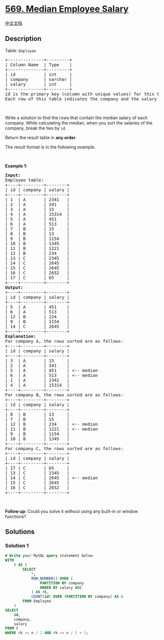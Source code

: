 # [569. Median Employee Salary](https://leetcode.com/problems/median-employee-salary)

[中文文档](./solution/0500-0599/0569.Median%20Employee%20Salary/README.md)

<!-- tags:Database -->

## Description

<p>Table: <code>Employee</code></p>

<pre>
+--------------+---------+
| Column Name  | Type    |
+--------------+---------+
| id           | int     |
| company      | varchar |
| salary       | int     |
+--------------+---------+
id is the primary key (column with unique values) for this table.
Each row of this table indicates the company and the salary of one employee.
</pre>

<p>&nbsp;</p>

<p>Write a solution to find the rows that contain the median salary of each company. While calculating the median, when you sort the salaries of the company, break the ties by <code>id</code>.</p>

<p>Return the result table in <strong>any order</strong>.</p>

<p>The result format is in the following example.</p>

<p>&nbsp;</p>
<p><strong class="example">Example 1:</strong></p>

<pre>
<strong>Input:</strong> 
Employee table:
+----+---------+--------+
| id | company | salary |
+----+---------+--------+
| 1  | A       | 2341   |
| 2  | A       | 341    |
| 3  | A       | 15     |
| 4  | A       | 15314  |
| 5  | A       | 451    |
| 6  | A       | 513    |
| 7  | B       | 15     |
| 8  | B       | 13     |
| 9  | B       | 1154   |
| 10 | B       | 1345   |
| 11 | B       | 1221   |
| 12 | B       | 234    |
| 13 | C       | 2345   |
| 14 | C       | 2645   |
| 15 | C       | 2645   |
| 16 | C       | 2652   |
| 17 | C       | 65     |
+----+---------+--------+
<strong>Output:</strong> 
+----+---------+--------+
| id | company | salary |
+----+---------+--------+
| 5  | A       | 451    |
| 6  | A       | 513    |
| 12 | B       | 234    |
| 9  | B       | 1154   |
| 14 | C       | 2645   |
+----+---------+--------+
<strong>Explanation:</strong> 
For company A, the rows sorted are as follows:
+----+---------+--------+
| id | company | salary |
+----+---------+--------+
| 3  | A       | 15     |
| 2  | A       | 341    |
| 5  | A       | 451    | &lt;-- median
| 6  | A       | 513    | &lt;-- median
| 1  | A       | 2341   |
| 4  | A       | 15314  |
+----+---------+--------+
For company B, the rows sorted are as follows:
+----+---------+--------+
| id | company | salary |
+----+---------+--------+
| 8  | B       | 13     |
| 7  | B       | 15     |
| 12 | B       | 234    | &lt;-- median
| 11 | B       | 1221   | &lt;-- median
| 9  | B       | 1154   |
| 10 | B       | 1345   |
+----+---------+--------+
For company C, the rows sorted are as follows:
+----+---------+--------+
| id | company | salary |
+----+---------+--------+
| 17 | C       | 65     |
| 13 | C       | 2345   |
| 14 | C       | 2645   | &lt;-- median
| 15 | C       | 2645   | 
| 16 | C       | 2652   |
+----+---------+--------+
</pre>

<p>&nbsp;</p>
<p><strong>Follow up:</strong> Could you solve it without using any built-in or window functions?</p>

## Solutions

### Solution 1

<!-- tabs:start -->

```sql
# Write your MySQL query statement below
WITH
    t AS (
        SELECT
            *,
            ROW_NUMBER() OVER (
                PARTITION BY company
                ORDER BY salary ASC
            ) AS rk,
            COUNT(id) OVER (PARTITION BY company) AS n
        FROM Employee
    )
SELECT
    id,
    company,
    salary
FROM t
WHERE rk >= n / 2 AND rk <= n / 2 + 1;
```

<!-- tabs:end -->

<!-- end -->
